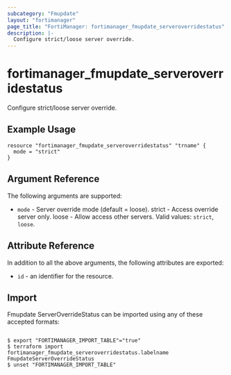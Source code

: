 ```yaml
---
subcategory: "Fmupdate"
layout: "fortimanager"
page_title: "FortiManager: fortimanager_fmupdate_serveroverridestatus"
description: |-
  Configure strict/loose server override.
---
```


# fortimanager_fmupdate_serveroverridestatus
Configure strict/loose server override.

## Example Usage

```hcl
resource "fortimanager_fmupdate_serveroverridestatus" "trname" {
  mode = "strict"
}
```

## Argument Reference


The following arguments are supported:


* `mode` - Server override mode (default = loose). strict - Access override server only. loose - Allow access other servers. Valid values: `strict`, `loose`.



## Attribute Reference

In addition to all the above arguments, the following attributes are exported:
* `id` - an identifier for the resource.

## Import

Fmupdate ServerOverrideStatus can be imported using any of these accepted formats:
```

$ export "FORTIMANAGER_IMPORT_TABLE"="true"
$ terraform import fortimanager_fmupdate_serveroverridestatus.labelname FmupdateServerOverrideStatus
$ unset "FORTIMANAGER_IMPORT_TABLE"
```

